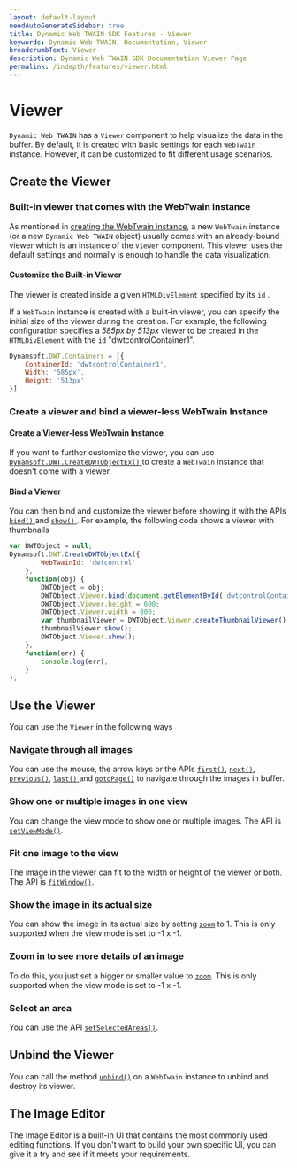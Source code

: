 ```yaml
---
layout: default-layout
needAutoGenerateSidebar: true
title: Dynamic Web TWAIN SDK Features - Viewer
keywords: Dynamic Web TWAIN, Documentation, Viewer
breadcrumbText: Viewer
description: Dynamic Web TWAIN SDK Documentation Viewer Page
permalink: /indepth/features/viewer.html
---
```


# Viewer

`Dynamic Web TWAIN` has a `Viewer` component to help visualize the data in the buffer. By default, it is created with basic settings for each `WebTwain` instance. However, it can be customized to fit different usage scenarios.

## Create the Viewer

### Built-in viewer that comes with the WebTwain instance

As mentioned in [creating the WebTwain instance]({{site.indepth}}features/initialize.html#creating-the-webtwain-instance), a new `WebTwain` instance (or a new `Dynamic Web TWAIN` object) usually comes with an already-bound viewer which is an instance of the `Viewer` component. This viewer uses the default settings and normally is enough to handle the data visualization.

#### Customize the Built-in Viewer

The viewer is created inside a given `HTMLDivElement` specified by its `id` . 

If a `WebTwain` instance is created with a built-in viewer, you can specify the initial size of the viewer during the creation. For example, the following configuration specifies a *585px by 513px* viewer to be created in the `HTMLDivElement` with the `id` "dwtcontrolContainer1".

``` javascript
Dynamsoft.DWT.Containers = [{
    ContainerId: 'dwtcontrolContainer1',
    Width: '585px',
    Height: '513px'
}]
```
### Create a viewer and bind a viewer-less WebTwain Instance

#### Create a Viewer-less WebTwain Instance

If you want to further customize the viewer, you can use [ `Dynamsoft.DWT.CreateDWTObjectEx()` ]({{site.indepth}}features/initialize.html#-dynamsoftwebtwainenvcreatedwtobjectex-) to create a `WebTwain` instance that doesn't come with a viewer.

#### Bind a Viewer

 You can then bind and customize the viewer before showing it with the APIs [ `bind()` ]({{site.info}}api/WebTwain_Viewer.html#bind) and [ `show()` ]({{site.info}}api/WebTwain_Viewer.html#show). For example, the following code shows a viewer with thumbnails

``` javascript
var DWTObject = null;
Dynamsoft.DWT.CreateDWTObjectEx({
        WebTwainId: 'dwtcontrol'
    },
    function(obj) {
        DWTObject = obj;
        DWTObject.Viewer.bind(document.getElementById('dwtcontrolContainer'));
        DWTObject.Viewer.height = 600;
        DWTObject.Viewer.width = 800;
        var thumbnailViewer = DWTObject.Viewer.createThumbnailViewer();
        thumbnailViewer.show();
        DWTObject.Viewer.show();
    },
    function(err) {
        console.log(err);
    }
);
```

## Use the Viewer

You can use the `Viewer` in the following ways

### Navigate through all images

You can use the mouse, the arrow keys or the APIs [`first()`]({{site.info}}api/WebTwain_Viewer.html#first), [`next()`]({{site.info}}api/WebTwain_Viewer.html#next), [`previous()`]({{site.info}}api/WebTwain_Viewer.html#previous), [ `last()` ]({{site.info}}api/WebTwain_Viewer.html#last) and [`gotoPage()`]({{site.info}}api/WebTwain_Viewer.html#gotopage) to navigate through the images in buffer.

### Show one or multiple images in one view

You can change the view mode to show one or multiple images. The API is [`setViewMode()`]({{site.info}}api/WebTwain_Viewer.html#setviewmode).

### Fit one image to the view

The image in the viewer can fit to the width or height of the viewer or both. The API is [`fitWindow()`]({{site.info}}api/WebTwain_Viewer.html#fitwindow).

### Show the image in its actual size

You can show the image in its actual size by setting [`zoom`]({{site.info}}api/WebTwain_Viewer.html#zoom) to 1. This is only supported when the view mode is set to -1 x -1.

### Zoom in to see more details of an image

To do this, you just set a bigger or smaller value to  [`zoom`]({{site.info}}api/WebTwain_Viewer.html#zoom). This is only supported when the view mode is set to -1 x -1.

### Select an area

You can use the API [`setSelectedAreas()`]({{site.info}}api/WebTwain_Viewer.html#setselectedAreas).

## Unbind the Viewer

You can call the method [`unbind()`]({{site.info}}api/WebTwain_Viewer.html#unbind) on a `WebTwain` instance to unbind and destroy its viewer.

## The Image Editor

The Image Editor is a built-in UI that contains the most commonly used editing functions. If you don't want to build your own specific UI, you can give it a try and see if it meets your requirements.

